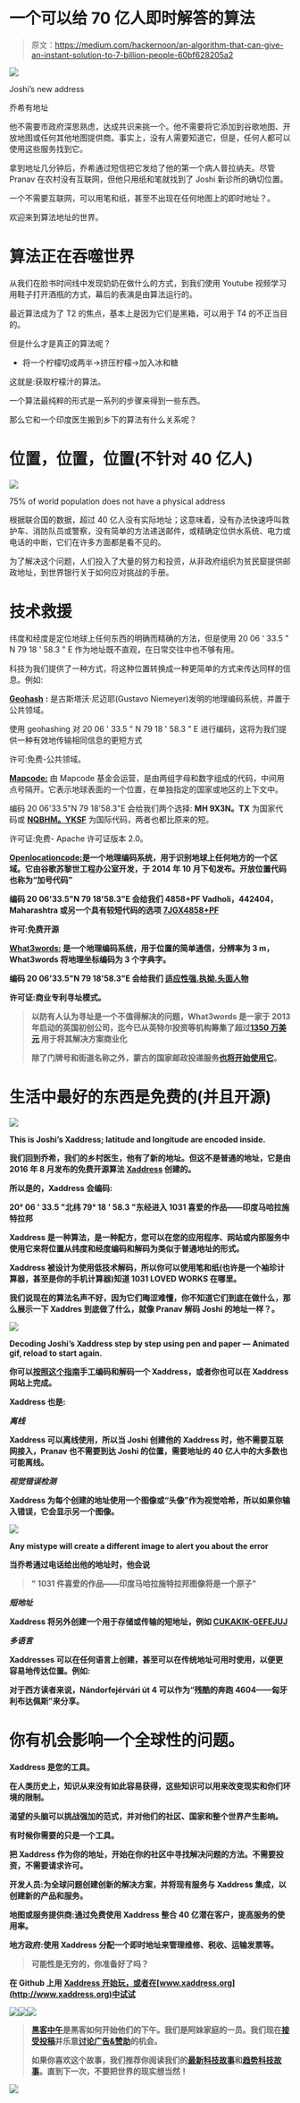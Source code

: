 # 一个可以给 70 亿人即时解答的算法

> 原文：<https://medium.com/hackernoon/an-algorithm-that-can-give-an-instant-solution-to-7-billion-people-60bf628205a2>

![](img/43be6c54c8ef2432e31b6f4bdcb98b85.png)

Joshi’s new address

乔希有地址

他不需要市政府深思熟虑，达成共识来挑一个。他不需要将它添加到谷歌地图、开放地图或任何其他地图提供商。事实上，没有人需要知道它，但是，任何人都可以使用这些服务找到它。

拿到地址几分钟后，乔希通过短信把它发给了他的第一个病人普拉纳夫。尽管 Pranav 在农村没有互联网，但他只用纸和笔就找到了 Joshi 新诊所的确切位置。

一个不需要互联网，可以用笔和纸，甚至不出现在任何地图上的即时地址？。

欢迎来到算法地址的世界。

# **算法正在吞噬世界**

从我们在脸书时间线中发现奶奶在做什么的方式，到我们使用 Youtube 视频学习用鞋子打开酒瓶的方式，幕后的表演是由算法运行的。

最近算法成为了 T2 的焦点，基本上是因为它们是黑箱，可以用于 T4 的不正当目的。

但是什么才是真正的算法呢？

*   将一个柠檬切成两半→挤压柠檬→加入冰和糖

这就是:获取柠檬汁的算法。

一个算法最纯粹的形式是一系列的步骤来得到一些东西。

那么它和一个印度医生搬到乡下的算法有什么关系呢？

# **位置，位置，位置(不针对 40 亿人)**

![](img/4e9de7d3d3e50559569d6e5876404e61.png)

75% of world population does not have a physical address

根据联合国的数据，超过 40 亿人没有实际地址；这意味着，没有办法快速呼叫救护车、消防队员或警察，没有简单的方法递送邮件，或精确定位供水系统、电力或电话的中断，它们在许多方面都是看不见的。

为了解决这个问题，人们投入了大量的努力和投资，从非政府组织为贫民窟提供邮政地址，到世界银行关于如何应对挑战的手册。

# **技术救援**

纬度和经度是定位地球上任何东西的明确而精确的方法，但是使用 20 06 ' 33.5 " N 79 18 ' 58.3 " E 作为地址既不直观，在日常交往中也不够有用。

科技为我们提供了一种方式，将这种位置转换成一种更简单的方式来传达同样的信息。例如:

[**Geohash**](https://en.wikipedia.org/wiki/Geohash) **:** 是古斯塔沃·尼迈耶(Gustavo Niemeyer)发明的地理编码系统，并置于公共领域。

使用 geohashing 对 20 06 ' 33.5 " N 79 18 ' 58.3 " E 进行编码，这将为我们提供一种有效地传输相同信息的更短方式

许可:免费-公共领域。

[**Mapcode:**](https://en.wikipedia.org/wiki/MapCode) 由 Mapcode 基金会运营，是由两组字母和数字组成的代码，中间用点号隔开。它表示地球表面的一个位置，在单独指定的国家或地区的上下文中。

编码 20 06'33.5"N 79 18'58.3"E 会给我们两个选择:
**MH 9X3N。TX** 为国家代码或 [**NQBHM。YKSF**](http://www.mapcode.com/getcoordst.html?iso3=112&mapcode=NQBHM.YKSF) 为国际代码，两者也都比原来的短。

许可证:免费- Apache 许可证版本 2.0。

[**Openlocationcode:**](https://en.wikipedia.org/wiki/Open_Location_Code)**是一个地理编码系统，用于识别地球上任何地方的一个区域。它由谷歌苏黎世工程办公室开发，于 2014 年 10 月下旬发布。开放位置代码也称为“加号代码”**

**编码 20 06'33.5"N 79 18'58.3"E 会给我们 **4858+PF Vadholi，442404，Maharashtra** 或另一个具有较短代码的选项 [**7JGX4858+PF**](https://plus.codes/7JGX4858+PF)**

**许可:免费开源**

**[**What3words:**](https://en.wikipedia.org/wiki/What3words) 是一个地理编码系统，用于位置的简单通信，分辨率为 3 m，What3words 将地理坐标编码为 3 个字典字。**

**编码 20 06'33.5"N 79 18'58.3"E 会给我们 [**适应性强.执拗.头面人物**](https://map.what3words.com/20%C2%B006'33.5%22N+79%C2%B018'58.3%22E)**

**许可证:商业专利寻址模式。**

> **以防有人认为寻址是一个不值得解决的问题，What3words 是一家于 2013 年启动的英国初创公司，迄今已从英特尔投资等机构筹集了超过[**1350 万美元**](https://angel.co/what3words) 用于将其解决方案商业化**
> 
> **除了门牌号和街道名称之外，**蒙古的**国家邮政投递服务[也将开始使用它](http://qz.com/705273/mongolia-is-changing-all-its-addresses-to-three-word-phrases/)。**

# ****生活中最好的东西是免费的(并且开源)****

**![](img/43be6c54c8ef2432e31b6f4bdcb98b85.png)**

**This is Joshi’s Xaddress; latitude and longitude are encoded inside.**

**我们回到乔希，我们的乡村医生，他有了新的地址。但这不是普通的地址，它是由 2016 年 8 月发布的免费开源算法 [**Xaddress**](http://www.xaddress.org) 创建的。**

**所以是的，Xaddress 会编码:**

**20° 06 ' 33.5 "北纬 79° 18 ' 58.3 "东经进入 **1031 喜爱的作品——印度马哈拉施特拉邦****

**Xaddress 是一种算法，是一种配方，您可以在您的应用程序、网站或内部服务中使用它来将位置从纬度和经度编码和解码为类似于普通地址的形式。**

**Xaddress 被设计为使用低技术解码，所以你可以使用笔和纸(也许是一个袖珍计算器，甚至是你的手机计算器)知道 **1031 LOVED WORKS** 在哪里。**

**我们说现在的算法名声不好，因为它们晦涩难懂，你不知道它们到底在做什么，那么展示一下 Xaddres 到底做了什么，就像 Pranav 解码 Joshi 的地址一样？。**

**![](img/95f8a3efe847961b327ea5fb06ca56ff.png)**

**Decoding Joshi’s Xaddress step by step using pen and paper — Animated gif, reload to start again.**

**你可以[按照这个指南](https://github.com/roberdam/Xaddress/tree/master/by_hand)手工编码和解码一个 Xaddress，或者你也可以在 Xaddress 网站上完成。**

**Xaddress 也是:**

*****离线*****

**Xaddress 可以离线使用，所以当 Joshi 创建他的 Xaddress 时，他不需要互联网接入，Pranav 也不需要到达 Joshi 的位置，需要地址的 40 亿人中的大多数也可能离线。**

*****视觉错误检测*****

**Xaddress 为每个创建的地址使用一个图像或“头像”作为视觉哈希，所以如果你输入错误，它会显示另一个图像。**

**![](img/708191b23b841e00b4b0dc5eac253bfe.png)**

**Any mistype will create a different image to alert you about the error**

**当乔希通过电话给出他的地址时，他会说**

> **" **1031 件喜爱的作品——印度马哈拉施特拉邦**图像将是一个原子"**

*****短地址*****

**Xaddress 将另外创建一个用于存储或传输的短地址，例如 [CUKAKIK-GEFEJUJ](http://ubicate.me/CUKAKIK-GEFEJUJ)**

*****多语言*****

**Xaddresses 可以在任何语言上创建，甚至可以在传统地址可用时使用，以便更容易地传达位置。例如:**

**对于西方读者来说，Nándorfejérvári út 4 可以作为“残酷的奔跑 4604——匈牙利布达佩斯”来分享。**

# ****你有机会影响一个全球性的问题。****

**Xaddress 是您的工具。**

**在人类历史上，知识从来没有如此容易获得，这些知识可以用来改变现实和你们环境的限制。**

**渴望的头脑可以挑战强加的范式，并对他们的社区、国家和整个世界产生影响。**

**有时候你需要的只是一个工具。**

**把 Xaddress 作为你的地址，开始在你的社区中寻找解决问题的方法。不需要投资，不需要请求许可。**

**开发人员:为全球问题创建创新的解决方案，并将现有服务与 Xaddress 集成，以创建新的产品和服务。**

**地图或服务提供商:通过免费使用 Xaddress 整合 40 亿潜在客户，提高服务的使用率。**

**地方政府:使用 Xaddress 分配一个即时地址来管理维修、税收、运输发票等。**

> **可能性是无穷的，你准备好了吗？**

**在 Github 上用 [Xaddress 开始玩，或者在](https://github.com/roberdam/Xaddress)[www.xaddress.org](http://www.xaddress.org)中试试**

**[![](img/50ef4044ecd4e250b5d50f368b775d38.png)](http://bit.ly/HackernoonFB)****[![](img/979d9a46439d5aebbdcdca574e21dc81.png)](https://goo.gl/k7XYbx)****[![](img/2930ba6bd2c12218fdbbf7e02c8746ff.png)](https://goo.gl/4ofytp)**

> **[黑客中午](http://bit.ly/Hackernoon)是黑客如何开始他们的下午。我们是阿妹家庭的一员。我们现在[接受投稿](http://bit.ly/hackernoonsubmission)并乐意[讨论广告&赞助](mailto:partners@amipublications.com)的机会。**
> 
> **如果你喜欢这个故事，我们推荐你阅读我们的[最新科技故事](http://bit.ly/hackernoonlatestt)和[趋势科技故事](https://hackernoon.com/trending)。直到下一次，不要把世界的现实想当然！**

**[![](img/be0ca55ba73a573dce11effb2ee80d56.png)](https://goo.gl/Ahtev1)**